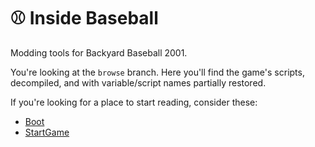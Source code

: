 # ⚾ Inside Baseball

Modding tools for Backyard Baseball 2001.

You're looking at the `browse` branch. Here you'll find the game's scripts, decompiled, and with variable/script names partially restored.

If you're looking for a place to start reading, consider these:

- [Boot](scripts/helogo.scu#L14)
- [StartGame](scripts/batview.scu#L16122)
